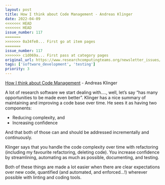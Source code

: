 ```yaml
---
layout: post
title: How I think about Code Management - Andreas Klinger
date: 2022-04-09
<<<<<<< HEAD
<<<<<<< HEAD
issue_number: 117
=======
>>>>>>> 0a34fe0... First go at item pages
=======
issue_number: 117
>>>>>>> c1d069a... First pass at category pages
original_url: https://www.researchcomputingteams.org/newsletter_issues/0117
tags: ['software_development', 'testing']
priority: 3
---
```


<!-- markdownlint-disable MD033 -->
<!-- markdownlint-disable MD041 -->
<!-- markdownlint-disable MD049 -->

[How I think about Code Management](https://klinger.io/posts/how-i-think-about-code-management) - Andreas Klinger

A lot of research software we start dealing with…., well, let’s say “has many opportunities to be made even better”.  Klinger has a nice summary of maintaining and improving a code base over time.  He sees it as having two components:

- Reducing complexity, and
- Increasing confidence

And that both of those can and should be addressed incrementally and continuously.

Klinger says that you handle the code complexity over time with refactoring (including my favourite refactoring, deleting code).  You increase confidence by streamlining, automating as much as possible, documenting, and testing.

Both of these things are made a lot easier when there are clear expectations over new code, quantified (and automated, and enforced…!) wherever possible with linting and coding tools.
